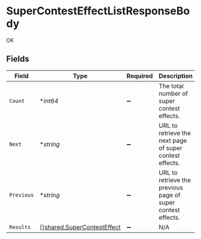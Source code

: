 # SuperContestEffectListResponseBody

OK


## Fields

| Field                                                                    | Type                                                                     | Required                                                                 | Description                                                              | Example                                                                  |
| ------------------------------------------------------------------------ | ------------------------------------------------------------------------ | ------------------------------------------------------------------------ | ------------------------------------------------------------------------ | ------------------------------------------------------------------------ |
| `Count`                                                                  | **int64*                                                                 | :heavy_minus_sign:                                                       | The total number of super contest effects.                               | 3                                                                        |
| `Next`                                                                   | **string*                                                                | :heavy_minus_sign:                                                       | URL to retrieve the next page of super contest effects.                  | https://pokeapi.co/api/v2/super-contest-effect/?offset=20&limit=20       |
| `Previous`                                                               | **string*                                                                | :heavy_minus_sign:                                                       | URL to retrieve the previous page of super contest effects.              |                                                                          |
| `Results`                                                                | [][shared.SuperContestEffect](../../models/shared/supercontesteffect.md) | :heavy_minus_sign:                                                       | N/A                                                                      |                                                                          |